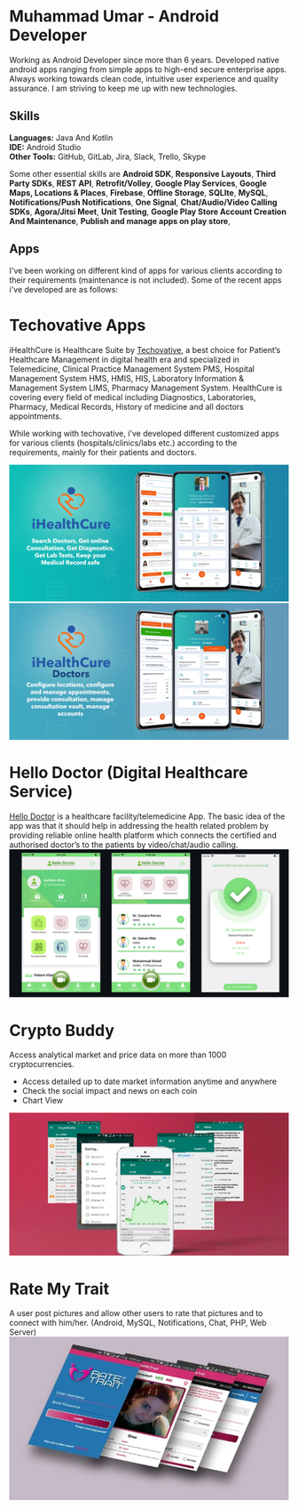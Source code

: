 # Muhammad Umar - Android Developer
Working as Android Developer since more than 6 years. Developed native android apps ranging from simple apps to high-end secure enterprise apps. Always working towards clean code, intuitive user experience and quality assurance. I am striving to keep me up with new technologies.

## Skills
**Languages:** Java And Kotlin<br>
**IDE:** Android Studio<br>
**Other Tools:** GitHub, GitLab, Jira, Slack, Trello, Skype

Some other essential skills are **Android SDK**, **Responsive Layouts**, **Third Party SDKs**, **REST API**, **Retrofit/Volley**,  **Google Play Services**, **Google Maps, Locations & Places**, **Firebase**, **Offline Storage**, **SQLIte**, **MySQL**, **Notifications/Push Notifications**, **One Signal**, **Chat/Audio/Video Calling SDKs**, **Agora/Jitsi Meet**, **Unit Testing**, **Google Play Store Account Creation And Maintenance**, **Publish and manage apps on play store**,

## Apps
I've been working on different kind of apps for various clients according to their requirements (maintenance is not included). Some of the recent apps i've developed are as follows: 

# Techovative Apps
iHealthCure is Healthcare Suite by [Techovative](https://play.google.com/store/apps/developer?id=Techovative.), a best choice for Patient’s Healthcare Management in digital health era and specialized in Telemedicine, Clinical Practice Management System PMS, Hospital Management System HMS, HMIS, HIS, Laboratory Information & Management System LIMS, Pharmacy Management System. HealthCure is covering every field of medical including Diagnostics, Laboratories, Pharmacy, Medical Records, History of medicine and all doctors appointments.<br>

While working with techovative, i've developed different customized apps for various clients (hospitals/clinics/labs etc.) according to the requirements, mainly for their patients and doctors.

![iHealthCure](https://github.com/Umar2247/Android-Portfolio/blob/main/ihealthcure.png)
![iHealthCure](https://github.com/Umar2247/Android-Portfolio/blob/main/ihealthcure%20doc.png)

# Hello Doctor (Digital Healthcare Service)
[Hello Doctor](https://play.google.com/store/apps/details?id=com.app.hellodoctor.patient) is a healthcare facility/telemedicine App. The basic idea of the app was that it should help in addressing the health related problem by providing reliable online health platform which connects the certified and authorised doctor’s to the patients by video/chat/audio calling.
![Hello Doctor](https://github.com/Umar2247/Android-Portfolio/blob/main/hello%20doctor.png)

# Crypto Buddy
Access analytical market and price data on more than 1000 cryptocurrencies.
- Access detailed up to date market information anytime and anywhere
- Check the social impact and news on each coin
- Chart View

![Crypto Buddy](https://github.com/Umar2247/Android-Portfolio/blob/main/crypto%20buddy.jpeg)

# Rate My Trait
A user post pictures and allow other users to rate that pictures and to connect with him/her.
(Android, MySQL, Notifications, Chat, PHP, Web Server)
![Rate My Trait](https://github.com/Umar2247/Android-Portfolio/blob/main/rate%20my%20trait.jpeg)


